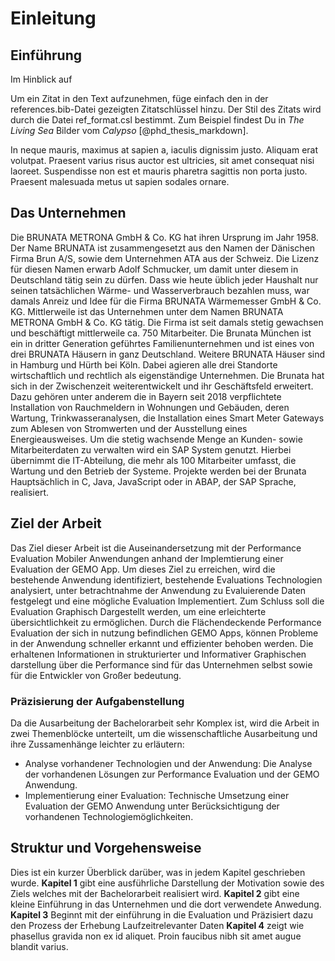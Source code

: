 # Einleitung

## Einführung

Im Hinblick auf

<!--
Um ein Zitat in den Text aufzunehmen, füge einfach den in der references.bib-Datei gezeigten Zitatschlüssel hinzu.
-->

Um ein Zitat in den Text aufzunehmen, füge einfach den in der references.bib-Datei gezeigten Zitatschlüssel hinzu. Der Stil des Zitats wird durch die Datei ref_format.csl bestimmt. Zum Beispiel findest Du in *The Living Sea* Bilder vom *Calypso* [@phd_thesis_markdown].

In neque mauris, maximus at sapien a, iaculis dignissim justo. Aliquam erat volutpat. Praesent varius risus auctor est ultricies, sit amet consequat nisi laoreet. Suspendisse non est et mauris pharetra sagittis non porta justo. Praesent malesuada metus ut sapien sodales ornare.

## Das Unternehmen

Die BRUNATA METRONA GmbH & Co. KG hat ihren Ursprung im Jahr 1958. Der Name BRUNATA ist zusammengesetzt aus den Namen der Dänischen Firma Brun A/S, sowie dem Unternehmen ATA aus der Schweiz. Die Lizenz für diesen Namen erwarb Adolf Schmucker, um damit unter diesem in Deutschland tätig sein zu dürfen. Dass wie heute üblich jeder Haushalt nur seinen tatsächlichen Wärme- und Wasserverbrauch bezahlen muss, war damals Anreiz und Idee für die Firma BRUNATA Wärmemesser GmbH & Co. KG. Mittlerweile ist das Unternehmen unter dem Namen BRUNATA METRONA GmbH & Co. KG tätig. Die Firma ist seit damals stetig gewachsen und beschäftigt mittlerweile ca. 750 Mitarbeiter. Die Brunata München ist ein in dritter Generation geführtes Familienunternehmen und ist eines von drei BRUNATA Häusern in ganz Deutschland. Weitere BRUNATA Häuser sind in Hamburg und Hürth bei Köln. Dabei agieren alle drei Standorte wirtschaftlich und rechtlich als eigenständige Unternehmen. Die Brunata hat sich in der Zwischenzeit weiterentwickelt und ihr Geschäftsfeld erweitert. Dazu gehören unter anderem die in Bayern seit 2018 verpflichtete Installation von Rauchmeldern in Wohnungen und Gebäuden, deren Wartung, Trinkwasseranalysen, die Installation eines Smart Meter Gateways zum Ablesen von Stromwerten und der Ausstellung eines Energieausweises. Um die stetig wachsende Menge an Kunden- sowie Mitarbeiterdaten zu verwalten wird ein SAP System genutzt. Hierbei übernimmt die IT-Abteilung, die mehr als 100 Mitarbeiter umfasst, die Wartung und den Betrieb der Systeme. Projekte werden bei der Brunata Hauptsächlich in C, Java, JavaScript oder in ABAP, der SAP Sprache, realisiert.

## Ziel der Arbeit

Das Ziel dieser Arbeit ist die Auseinandersetzung mit der Performance Evaluation Mobiler Anwendungen anhand der Implemtierung einer Evaluation der GEMO App. Um dieses Ziel zu erreichen, wird die bestehende Anwendung identifiziert, bestehende Evaluations Technologien analysiert, unter betrachtnahme der Anwendung zu Evaluierende Daten festgelegt und eine mögliche Evaluation Implementiert. Zum Schluss soll die Evaluation Graphisch Dargestellt werden, um eine erleichterte übersichtlichkeit zu ermöglichen. Durch die Flächendeckende Performance Evaluation der sich in nutzung befindlichen GEMO Apps, können Probleme in der Anwendung schneller erkannt und effizienter behoben werden. Die erhaltenen Informationen in strukturierter und Informativer Graphischen darstellung über die Performance sind für das Unternehmen selbst sowie für die Entwickler von Großer bedeutung.

### Präzisierung der Aufgabenstellung

Da die Ausarbeitung der Bachelorarbeit sehr Komplex ist, wird die Arbeit in zwei Themenblöcke unterteilt, um die wissenschaftliche Ausarbeitung und ihre Zussamenhänge leichter zu erläutern:

- Analyse vorhandener Technologien und der Anwendung: Die Analyse der vorhandenen Lösungen zur Performance Evaluation und der GEMO Anwendung.
- Implementierung einer Evaluation: Technische Umsetzung einer Evaluation der GEMO Anwendung unter Berücksichtigung der vorhandenen Technologiemöglichkeiten.

## Struktur und Vorgehensweise

<!--
kursiv: * auf beiden Seiten des Textes
fett: **
kursiv und fett: ***
-->

Dies ist ein kurzer Überblick darüber, was in jedem Kapitel geschrieben wurde. **Kapitel 1** gibt eine ausführliche Darstellung der Motivation sowie des Ziels welches mit der Bachelorarbeit realisiert wird. **Kapitel 2** gibt eine kleine Einführung in das Unternehmen und die dort verwendete Anwedung. **Kapitel 3** Beginnt mit der einführung in die Evaluation und Präzisiert dazu den Prozess der Erhebung Laufzeitrelevanter Daten  **Kapitel 4** zeigt wie phasellus gravida non ex id aliquet. Proin faucibus nibh sit amet augue blandit varius.
